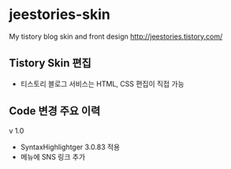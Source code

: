 # jeestories-skin
My tistory blog skin and front design http://jeestories.tistory.com/

## Tistory Skin 편집
* 티스토리 블로그 서비스는 HTML, CSS 편집이 직접 가능

## Code 변경 주요 이력
v 1.0
* SyntaxHighlightger 3.0.83 적용
* 메뉴에 SNS 링크 추가
